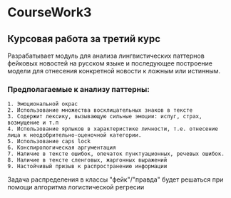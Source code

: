 # CourseWork3

## Курсовая работа за третий курс
Разрабатывает модуль для анализа лингвистических паттернов фейковых новостей на русском языке и последующее построение модели для отнесения конкретной новости 
к ложным или истинным. 

### Предполагаемые к анализу паттерны:
    1. Эмоциональной окрас
    2. Использование множества восклицательных знаков в тексте
    3. Содержит лексику, вызывающую сильные эмоции: испуг, страх, возмущение и т.п 
    4. Использование ярлыков в характеристике личности, т.е. отнесение лица к неодобрительно-оценочной категории. 
    5. Использование caps lock
    6. Конспирологическая аргументация 
    7. Наличие в тексте ошибок, опечаток пунктуационных, речевых ошибок. 
    8. Наличие в тексте сленговых, жаргонных выражений 
    9. Настойчивый призыв к распространению информации 
   
Задача распределения в классы "фейк"/"правда" будет решаться при помощи алгоритма логистической регресии 

